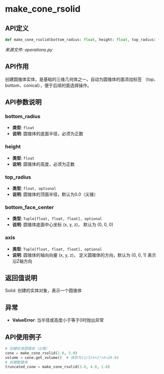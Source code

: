 # make_cone_rsolid

## API定义

```python
def make_cone_rsolid(bottom_radius: float, height: float, top_radius: float = 0.0, bottom_face_center: Tuple[float, float, float] = (0, 0, 0), axis: Tuple[float, float, float] = (0, 0, 1)) -> Solid
```

*来源文件: operations.py*

## API作用

创建圆锥体实体，是基础的三维几何体之一。自动为圆锥体的面添加标签
（top、bottom、conical），便于后续的面选择操作。

## API参数说明

### bottom_radius

- **类型**: `float`
- **说明**: 圆锥体的底面半径，必须为正数

### height

- **类型**: `float`
- **说明**: 圆锥体的高度，必须为正数

### top_radius

- **类型**: `float, optional`
- **说明**: 圆锥体的顶面半径，默认为0.0（尖锥）

### bottom_face_center

- **类型**: `Tuple[float, float, float], optional`
- **说明**: 圆锥体底面中心坐标 (x, y, z)， 默认为 (0, 0, 0)

### axis

- **类型**: `Tuple[float, float, float], optional`
- **说明**: 圆锥体的轴向向量 (x, y, z)， 定义圆锥体的方向，默认为 (0, 0, 1) 表示沿Z轴方向

## 返回值说明

Solid: 创建的实体对象，表示一个圆锥体

## 异常

- **ValueError**: 当半径或高度小于等于0时抛出异常

## API使用例子

```python
# 创建标准圆锥体（尖锥）
cone = make_cone_rsolid(2.0, 5.0)
volume = cone.get_volume()  # 体积为(1/3)π×2²×5≈20.94
# 创建截锥体
truncated_cone = make_cone_rsolid(3.0, 4.0, 1.0)
```

